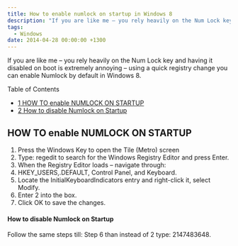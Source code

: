 ```yaml
---
title: How to enable numlock on startup in Windows 8
description: "If you are like me – you rely heavily on the Num Lock key and having it disabled on boot is extremely annoying – using a quick registry change you can e..."
tags:
  - Windows
date: 2014-04-28 00:00:00 +1300
---
```

If you are like me – you rely heavily on the Num Lock key and having it disabled on boot is extremely annoying – using a quick registry change you can enable Numlock by default in Windows 8.

<div id="toc_container" class="no_bullets">
  <p class="toc_title">
    Table of Contents
  </p>
  
  <ul class="toc_list">
    <li>
      <a href="#HOW_TO_enableNUMLOCK_ON_STARTUP"><span class="toc_number toc_depth_1">1</span> HOW TO enable NUMLOCK ON STARTUP</a>
    </li>
    <li>
      <a href="#How_to_disable_Numlock_on_Startup"><span class="toc_number toc_depth_1">2</span> How to disable Numlock on Startup</a>
    </li>
  </ul>
</div>

## <span id="HOW_TO_enableNUMLOCK_ON_STARTUP">HOW TO enable NUMLOCK ON STARTUP</span>

  1. Press the Windows Key to open the Tile (Metro) screen
  2. Type: regedit to search for the Windows Registry Editor and press Enter.
  3. When the Registry Editor loads &#8211; navigate through:
  4. HKEY_USERS,.DEFAULT, Control Panel, and Keyboard.
  5. Locate the InitialKeyboardIndicators entry and right-click it, select Modify.
  6. Enter 2 into the box.
  7. Click OK to save the changes.


#### <span id="How_to_disable_Numlock_on_Startup">How to disable Numlock on Startup</span>

Follow the same steps till: Step 6 than instead of 2 type: 2147483648.
